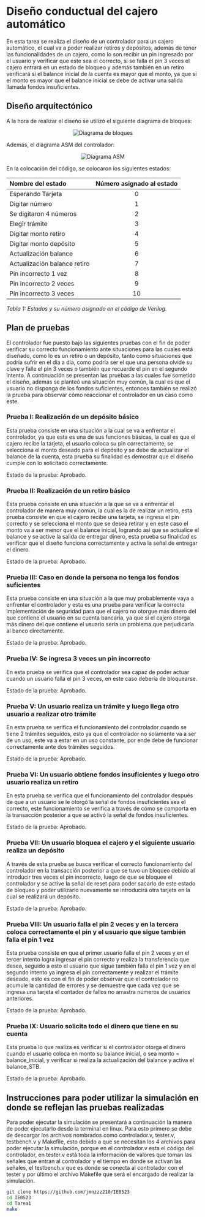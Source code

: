 
# Diseño conductual del cajero automático

En esta tarea se realiza el diseño de un controlador para un cajero automático, el cual va a poder realizar retiros y depósitos, además de tener las funcionalidades de un cajero, como lo son recibir un pin ingresado por el usuario y verificar que este sea el correcto, si se falla el pin 3 veces el cajero entrará en un estado de bloqueo y además también en un retiro verificará si el balance inicial de la cuenta es mayor que el monto, ya que si el monto es mayor que el balance inicial se debe de activar una salida llamada fondos insuficientes. 

## Diseño arquitectónico

A la hora de realizar el diseño se utilizó el siguiente diagrama de bloques:

<p align="center">
  <img src="./images/diagrama_bloques.png" alt="Diagrama de bloques">
</p>

Además, el diagrama ASM del controlador:

<p align="center">
  <img src="./images/diagrama_asm.png" alt="Diagrama ASM">
</p>

En la colocación del código, se colocaron los siguientes estados:

| Nombre del estado | Número asignado al estado |
| :---------------- | :-----------------------: |
| Esperando Tarjeta | 0 |
| Digitar número | 1 |
| Se digitaron 4 números | 2 |
| Elegir trámite | 3 |
| Digitar monto retiro | 4 |
| Digitar monto depósito | 5 |
| Actualización balance | 6 |
| Actualización balance retiro | 7 |
| Pin incorrecto 1 vez | 8 |
| Pin incorrecto 2 veces | 9 |
| Pin incorrecto 3 veces | 10 |

*Tabla 1: Estados y su número asignado en el código de Verilog.*

## Plan de pruebas
El controlador fue puesto bajo las siguientes pruebas con el fin de poder verificar su correcto funcionamiento ante situaciones para las cuales está diseñado, como lo es un retiro o un depósito, tanto como situaciones que podría sufrir en el día a día, como podría ser el que una persona olvide su clave y falle el pin 3 veces o también que recuerde el pin en el segundo intento. A continuación se presentan las pruebas a las cuales fue sometido el diseño, además se planteó una situación muy común, la cual es que el usuario no disponga de los fondos suficientes, entonces también se realizó la prueba para observar cómo reaccionar el controlador en un caso como este.

### Prueba I: Realización de un depósito básico
Esta prueba consiste en una situación a la cual se va a enfrentar el controlador, ya que esta es una de sus funciones básicas, la cual es que el cajero recibe la tarjeta, el usuario coloca su pin correctamente, se selecciona el monto deseado para el depósito y se debe de actualizar el balance de la cuenta, esta prueba su finalidad es demostrar que el diseño cumple con lo solicitado correctamente.

Estado de la prueba: Aprobado.

### Prueba II: Realización de un retiro básico
Esta prueba consiste en una situación a la que se va a enfrentar el controlador de manera muy común, la cual es la de realizar un retiro, esta prueba consiste en que el cajero recibe una tarjeta, se ingresa el pin correcto y se selecciona el monto que se desea retirar y en este caso el monto va a ser menor que el balance inicial, logrando así que se actualice el balance y se active la salida de entregar dinero, esta prueba su finalidad es verificar que el diseño funciona correctamente y activa la señal de entregar el dinero.

Estado de la prueba: Aprobado.

### Prueba III: Caso en donde la persona no tenga los fondos suficientes
Esta prueba consiste en una situación a la que muy probablemente vaya a enfrentar el controlador y esta es una prueba para verificar la correcta implementación de seguridad para que el cajero no otorgue más dinero del que contiene el usuario en su cuenta bancaria, ya que si el cajero otorga más dinero del que contiene el usuario sería un problema que perjudicaría al banco directamente.

Estado de la prueba:  Aprobado.

### Prueba IV: Se ingresa 3 veces un pin incorrecto
En esta prueba se verifica que el controlador sea capaz de poder actuar cuando un usuario falla el pin 3 veces, en este caso debería de bloquearse.

Estado de la prueba:  Aprobado.

### Prueba V: Un usuario realiza un trámite y luego llega otro usuario a realizar otro trámite
En esta prueba se verifica el funcionamiento del controlador cuando se tiene 2 trámites seguidos, esto ya que el controlador no solamente va a ser de un uso, este va a estar en un uso constante, por ende debe de funcionar correctamente ante dos trámites seguidos.

Estado de la prueba: Aprobado.

### Prueba VI: Un usuario obtiene fondos insuficientes y luego otro usuario realiza un retiro
En esta prueba se verifica que el funcionamiento del controlador después de que a un usuario se le otorgó la señal de fondos insuficientes sea el correcto, este funcionamiento se verifica a través de cómo se comporta en la transacción posterior a que se activó la señal de fondos insuficientes.

Estado de la prueba: Aprobado.

### Prueba VII: Un usuario bloquea el cajero y el siguiente usuario realiza un depósito
A través de esta prueba se busca verificar el correcto funcionamiento del controlador en la transacción posterior a que se tuvo un bloqueo debido al introducir tres veces el pin incorrecto, luego de que se bloquee el controlador y se active la señal de reset para poder sacarlo de este estado de bloqueo y poder utilizarlo nuevamente se introducirá otra tarjeta en la cual se realizará un depósito.

Estado de la prueba: Aprobado.

### Prueba VIII: Un usuario falla el pin 2 veces y en la tercera coloca correctamente el pin y el usuario que sigue también falla el pin 1 vez
Esta prueba consiste en que el primer usuario falla el pin 2 veces y en el tercer intento logra ingresar el pin correcto y realiza la transferencia que desea, seguido a esto el usuario que sigue también falla el pin 1 vez y en el segundo intento ya ingresa el pin correctamente y realizar el trámite deseado, esto es con el fin de poder observar que el controlador no acumule la cantidad de errores y se demuestre que cada vez que se ingresa una tarjeta el contador de fallos no arrastra números de usuarios anteriores.

Estado de la prueba: Aprobado.

### Prueba IX: Usuario solicita todo el dinero que tiene en su cuenta
Esta prueba lo que realiza es verificar si el controlador otorga el dinero cuando el usuario coloca en monto su balance inicial, o sea monto = balance_inicial, y verificar si realiza la actualización del balance y activa el balance_STB.

Estado de la prueba: Aprobado.

## Instrucciones para poder utilizar la simulación en donde se reflejan las pruebas realizadas

Para poder ejecutar la simulación se presentará a continuación la manera de poder ejecutarlo desde la terminal en linux. Para esto primero se debe de descargar los archivos nombrados como controlador.v, tester.v, testbench.v y Makefile, esto debido a que se necesitan los 4 archivos para poder ejecutar la simulación, porque en el controlador.v esta el código del controlador, en tester.v está toda la información de valores que toman las señales que entran al controlador y el tiempo en donde se activan las señales, el testbench.v que es donde se conecta al controlador con el tester y por último el archivo Makefile que será el encargado de realizar la simulación.

```bash
git clone https://github.com/jmnzzz210/IE0523
cd IE0523
cd Tarea1
make
```
